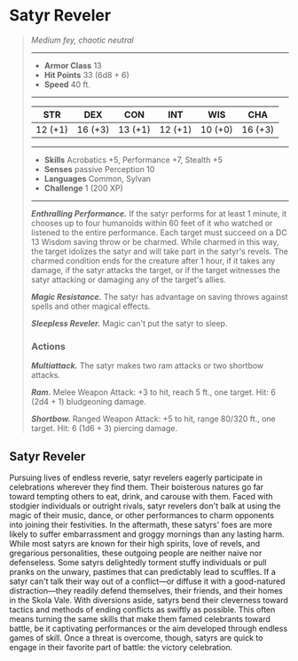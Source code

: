 # Satyr Reveler
>*Medium fey, chaotic neutral*
>___
>- **Armor Class** 13
>- **Hit Points** 33 (6d8 + 6)
>- **Speed** 40 ft.
>___
>|STR|DEX|CON|INT|WIS|CHA|
>|:---:|:---:|:---:|:---:|:---:|:---:|
>|12 (+1)|16 (+3)|13 (+1)|12 (+1)|10 (+0)|16 (+3)|
>___
>- **Skills** Acrobatics +5, Performance +7, Stealth +5
>- **Senses** passive Perception 10
>- **Languages** Common, Sylvan
>- **Challenge** 1 (200 XP)
>___
>***Enthralling Performance.*** If the satyr performs for at least 1 minute, it chooses up to four humanoids within 60 feet of it who watched or listened to the entire performance. Each target must succeed on a DC 13 Wisdom saving throw or be charmed. While charmed in this way, the target idolizes the satyr and will take part in the satyr's revels. The charmed condition ends for the creature after 1 hour, if it takes any damage, if the satyr attacks the target, or if the target witnesses the satyr attacking or damaging any of the target's allies.  
>
>***Magic Resistance.*** The satyr has advantage on saving throws against spells and other magical effects.  
>
>***Sleepless Reveler.*** Magic can't put the satyr to sleep.  
>
>### Actions
>***Multiattack.*** The satyr makes two ram attacks or two shortbow attacks.  
>
>***Ram.*** Melee Weapon Attack: +3 to hit, reach 5 ft., one target. Hit: 6 (2d4 + 1) bludgeoning damage.  
>
>***Shortbow.*** Ranged Weapon Attack: +5 to hit, range 80/320 ft., one target. Hit: 6 (1d6 + 3) piercing damage.
## Satyr Reveler
Pursuing lives of endless reverie, satyr revelers eagerly participate in celebrations wherever they find them. Their boisterous natures go far toward tempting others to eat, drink, and carouse with them. Faced with stodgier individuals or outright rivals, satyr revelers don't balk at using the magic of their music, dance, or other performances to charm opponents into joining their festivities. In the aftermath, these satyrs' foes are more likely to suffer embarrassment and groggy mornings than any lasting harm.
While most satyrs are known for their high spirits, love of revels, and gregarious personalities, these outgoing people are neither naive nor defenseless. Some satyrs delightedly torment stuffy individuals or pull pranks on the unwary, pastimes that can predictably lead to scuffles. If a satyr can't talk their way out of a conflict—or diffuse it with a good-natured distraction—they readily defend themselves, their friends, and their homes in the Skola Vale. With diversions aside, satyrs bend their cleverness toward tactics and methods of ending conflicts as swiftly as possible. This often means turning the same skills that make them famed celebrants toward battle, be it captivating performances or the aim developed through endless games of skill. Once a threat is overcome, though, satyrs are quick to engage in their favorite part of battle: the victory celebration.